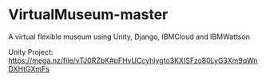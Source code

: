 # VirtualMuseum-master
A virtual flexible museum using Unity, Django, IBMCloud and IBMWattson

Unity Project: https://mega.nz/file/vTJ0RZbK#pFHvUCcyhlygto3KXISFzo80LyG3Xm9qWnDXHtGXmFs
  
 
